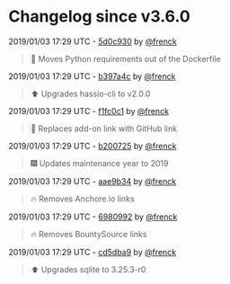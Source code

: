 # Changelog since v3.6.0

2019/01/03 17:29 UTC - [5d0c930](https://github.com/hassio-addons/addon-ssh/commit/5d0c930f1a09477367d39f06c9e1c971fef73878) by [@frenck](https://github.com/frenck)
> :tractor: Moves Python requirements out of the Dockerfile 

2019/01/03 17:29 UTC - [b397a4c](https://github.com/hassio-addons/addon-ssh/commit/b397a4c6bd7d27324cdcf7d65ed5437a885c0a3e) by [@frenck](https://github.com/frenck)
> :arrow_up: Upgrades hassio-cli to v2.0.0 

2019/01/03 17:29 UTC - [f1fc0c1](https://github.com/hassio-addons/addon-ssh/commit/f1fc0c170abc5a5ced0668d144490ef3aef7faf1) by [@frenck](https://github.com/frenck)
> :tractor: Replaces add-on link with GitHub link 

2019/01/03 17:29 UTC - [b200725](https://github.com/hassio-addons/addon-ssh/commit/b2007254eb892522182bc8c5a6b1600e341e84c5) by [@frenck](https://github.com/frenck)
> :fireworks: Updates maintenance year to 2019 

2019/01/03 17:29 UTC - [aae9b34](https://github.com/hassio-addons/addon-ssh/commit/aae9b34fd8fb775194b71ca7fed2eda4af706ca1) by [@frenck](https://github.com/frenck)
> :fire: Removes Anchore.io links 

2019/01/03 17:29 UTC - [6980992](https://github.com/hassio-addons/addon-ssh/commit/69809920862b9f99ca3e90def072257cf4f4119d) by [@frenck](https://github.com/frenck)
> :fire: Removes BountySource links 

2019/01/03 17:29 UTC - [cd5dba9](https://github.com/hassio-addons/addon-ssh/commit/cd5dba9d93878518321a6008dc25a1a5b02ae1de) by [@frenck](https://github.com/frenck)
> :arrow_up: Upgrades sqlite to 3.25.3-r0 

